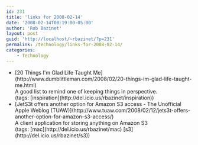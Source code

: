 ```yaml
---
id: 231
title: 'links for 2008-02-14'
date: '2008-02-14T08:19:00-05:00'
author: 'Rob Bazinet'
layout: post
guid: 'http://localhost/~rbazinet/?p=231'
permalink: /technology/links-for-2008-02-14/
categories:
    - Technology
---
```


- <div class="delicious-link">[20 Things I'm Glad Life Taught Me](http://www.dumblittleman.com/2008/02/20-things-im-glad-life-taught-me.html)</div><div class="delicious-extended">A good list to remind one of keeping things in perspective.</div><div class="delicious-tags">(tags: [inspiration](http://del.icio.us/rbazinet/inspiration))</div>
- <div class="delicious-link">[JetS3t offers another option for Amazon S3 access - The Unofficial Apple Weblog (TUAW)](http://www.tuaw.com/2008/02/12/jets3t-offers-another-option-for-amazon-s3-access/)</div><div class="delicious-extended">A client application for storing anything on Amazon S3</div><div class="delicious-tags">(tags: [mac](http://del.icio.us/rbazinet/mac) [s3](http://del.icio.us/rbazinet/s3))</div>
 